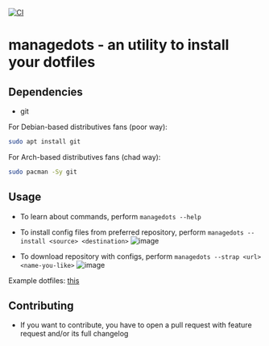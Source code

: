 
[![CI](https://github.com/fedya-eremin/managedots/actions/workflows/tests.yml/badge.svg)](https://github.com/fedya-eremin/managedots/actions/workflows/tests.yml)
# managedots - an utility to install your dotfiles

## Dependencies
- git

For Debian-based distributives fans (poor way):
```bash
sudo apt install git
```
For Arch-based distributives fans (chad way):
```bash
sudo pacman -Sy git
```

## Usage
- To learn about commands, perform ```managedots --help```
- To install config files from preferred repository, perform ```managedots --install <source> <destination>```
![image](https://user-images.githubusercontent.com/126074306/236689300-0da4e178-9d01-4d68-a0f8-dec0e4cdd9b6.png)

- To download repository with configs, perform ```managedots --strap <url> <name-you-like>```
![image](https://user-images.githubusercontent.com/126074306/236689260-20625fa2-161f-4811-a9d7-150aa3b26e82.png)

Example dotfiles: [this](https://github.com/fedya-eremin/dotfiles)

## Contributing
- If you want to contribute, you have to open a pull request with feature request and/or its full changelog
